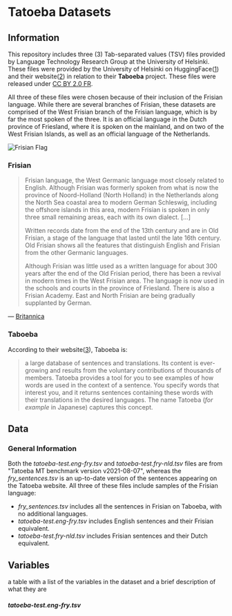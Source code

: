 # Tatoeba Datasets
## Information
This repository includes three (3) Tab-separated values (TSV) files provided by Language Technology Research Group at the University of Helsinki. These files were provided by the University of Helsinki on HuggingFace([1](https://huggingface.co/datasets/Helsinki-NLP/tatoeba_mt/tree/main/test)) and their website([2](https://tatoeba.org/en/downloads)) in relation to their **Taboeba** project. These files were released under [CC BY 2.0 FR](https://creativecommons.org/licenses/by/2.0/fr/).

All three of these files were chosen because of their inclusion of the Frisian language. While there are several branches of Frisian, these datasets are comprised of the West Frisian branch of the Frisian language, which is by far the most spoken of the three. It is an official language in the Dutch province of Friesland, where it is spoken on the mainland, and on two of the West Frisian Islands, as well as an official language of the Netherlands.

![Frisian Flag](https://upload.wikimedia.org/wikipedia/commons/c/ca/Frisian_flag.svg)

### Frisian
> Frisian language, the West Germanic language most closely related to English. Although Frisian was formerly spoken from what is now the province of Noord-Holland (North Holland) in the Netherlands along the North Sea coastal area to modern German Schleswig, including the offshore islands in this area, modern Frisian is spoken in only three small remaining areas, each with its own dialect. [...]
> 
> Written records date from the end of the 13th century and are in Old Frisian, a stage of the language that lasted until the late 16th century. Old Frisian shows all the features that distinguish English and Frisian from the other Germanic languages.
> 
> Although Frisian was little used as a written language for about 300 years after the end of the Old Frisian period, there has been a revival in modern times in the West Frisian area. The language is now used in the schools and courts in the province of Friesland. There is also a Frisian Academy. East and North Frisian are being gradually supplanted by German.

— [Britannica](https://www.britannica.com/topic/Frisian-language)

### Taboeba
According to their website([3](https://tatoeba.org/en)), Taboeba is:
> a large database of sentences and translations. Its content is ever-growing and results from the voluntary contributions of thousands of members.
> Tatoeba provides a tool for you to see examples of how words are used in the context of a sentence. You specify words that interest you, and it returns sentences containing these words with their translations in the desired languages. The name Tatoeba (_for example_ in Japanese) captures this concept.

## Data
### General Information
Both the _tatoeba-test.eng-fry.tsv_ and _tatoeba-test.fry-nld.tsv_ files are from "Tatoeba MT benchmark version v2021-08-07", whereas the _fry_sentences.tsv_ is an up-to-date version of the sentences appearing on the Tatoeba website. All three of these files include samples of the Frisian language:
- _fry_sentences.tsv_ includes all the sentences in Frisian on Taboeba, with no additional languages.
- _tatoeba-test.eng-fry.tsv_ includes English sentences and their Frisian equivalent.
- _tatoeba-test.fry-nld.tsv_ includes Frisian sentences and their Dutch equivalent.

## Variables
a table with a list of the variables in the dataset and a brief description of what they are
#### _tatoeba-test.eng-fry.tsv_

